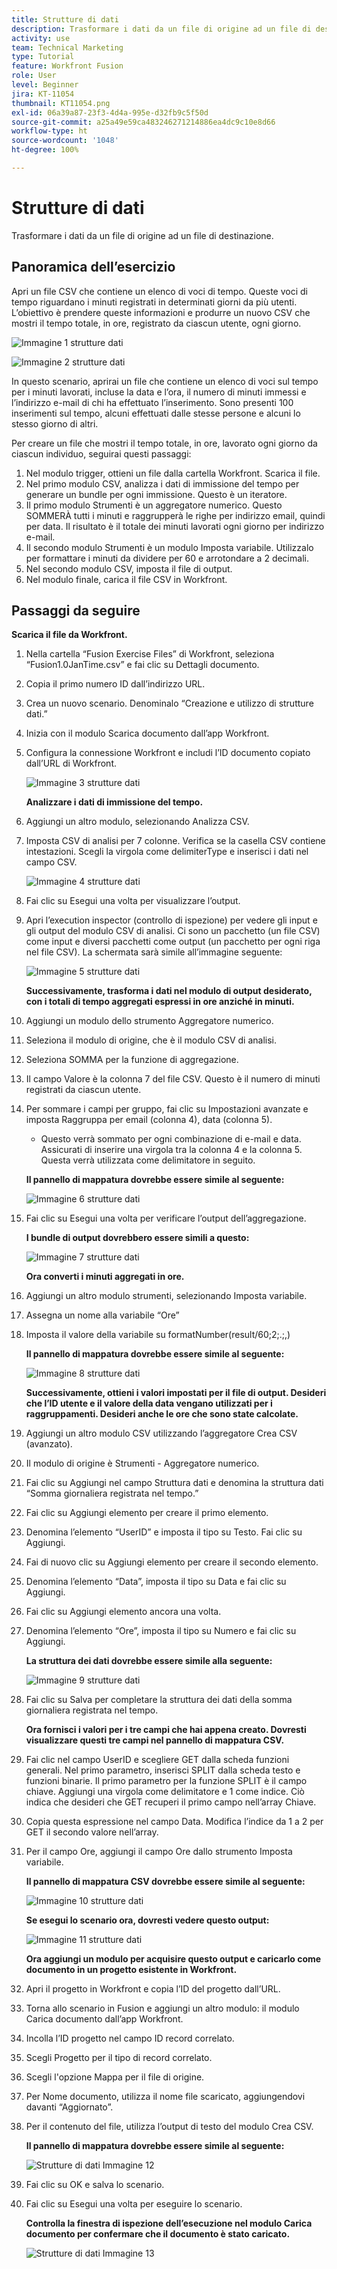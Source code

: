 ```yaml
---
title: Strutture di dati
description: Trasformare i dati da un file di origine ad un file di destinazione. (Deve essere compreso tra 60 e 160 caratteri, ma è di 58 caratteri)
activity: use
team: Technical Marketing
type: Tutorial
feature: Workfront Fusion
role: User
level: Beginner
jira: KT-11054
thumbnail: KT11054.png
exl-id: 06a39a87-23f3-4d4a-995e-d32fb9c5f50d
source-git-commit: a25a49e59ca483246271214886ea4dc9c10e8d66
workflow-type: ht
source-wordcount: '1048'
ht-degree: 100%

---
```


# Strutture di dati

Trasformare i dati da un file di origine ad un file di destinazione.

## Panoramica dell’esercizio

Apri un file CSV che contiene un elenco di voci di tempo. Queste voci di tempo riguardano i minuti registrati in determinati giorni da più utenti. L’obiettivo è prendere queste informazioni e produrre un nuovo CSV che mostri il tempo totale, in ore, registrato da ciascun utente, ogni giorno.

![Immagine 1 strutture dati](../12-exercises/assets/data-structures-walkthrough-1.png)

![Immagine 2 strutture dati](../12-exercises/assets/data-structures-walkthrough-2.png)


In questo scenario, aprirai un file che contiene un elenco di voci sul tempo per i minuti lavorati, incluse la data e l’ora, il numero di minuti immessi e l’indirizzo e-mail di chi ha effettuato l’inserimento. Sono presenti 100 inserimenti sul tempo, alcuni effettuati dalle stesse persone e alcuni lo stesso giorno di altri.

Per creare un file che mostri il tempo totale, in ore, lavorato ogni giorno da ciascun individuo, seguirai questi passaggi:

1. Nel modulo trigger, ottieni un file dalla cartella Workfront. Scarica il file.
1. Nel primo modulo CSV, analizza i dati di immissione del tempo per generare un bundle per ogni immissione. Questo è un iteratore.
1. Il primo modulo Strumenti è un aggregatore numerico. Questo SOMMERÀ tutti i minuti e raggrupperà le righe per indirizzo email, quindi per data. Il risultato è il totale dei minuti lavorati ogni giorno per indirizzo e-mail.
1. Il secondo modulo Strumenti è un modulo Imposta variabile. Utilizzalo per formattare i minuti da dividere per 60 e arrotondare a 2 decimali.
1. Nel secondo modulo CSV, imposta il file di output.
1. Nel modulo finale, carica il file CSV in Workfront.

## Passaggi da seguire

**Scarica il file da Workfront.**

1. Nella cartella “Fusion Exercise Files” di Workfront, seleziona “Fusion1.0JanTime.csv” e fai clic su Dettagli documento.
1. Copia il primo numero ID dall’indirizzo URL.
1. Crea un nuovo scenario. Denominalo “Creazione e utilizzo di strutture dati.”
1. Inizia con il modulo Scarica documento dall’app Workfront.
1. Configura la connessione Workfront e includi l’ID documento copiato dall’URL di Workfront.

   ![Immagine 3 strutture dati](../12-exercises/assets/data-structures-walkthrough-3.png)

   **Analizzare i dati di immissione del tempo.**

1. Aggiungi un altro modulo, selezionando Analizza CSV.
1. Imposta CSV di analisi per 7 colonne. Verifica se la casella CSV contiene intestazioni. Scegli la virgola come delimiterType e inserisci i dati nel campo CSV.

   ![Immagine 4 strutture dati](../12-exercises/assets/data-structures-walkthrough-4.png)

1. Fai clic su Esegui una volta per visualizzare l’output.
1. Apri l’execution inspector (controllo di ispezione) per vedere gli input e gli output del modulo CSV di analisi. Ci sono un pacchetto (un file CSV) come input e diversi pacchetti come output (un pacchetto per ogni riga nel file CSV). La schermata sarà simile all’immagine seguente:

   ![Immagine 5 strutture dati](../12-exercises/assets/data-structures-walkthrough-5.png)

   **Successivamente, trasforma i dati nel modulo di output desiderato, con i totali di tempo aggregati espressi in ore anziché in minuti.**

1. Aggiungi un modulo dello strumento Aggregatore numerico.
1. Seleziona il modulo di origine, che è il modulo CSV di analisi.
1. Seleziona SOMMA per la funzione di aggregazione.
1. Il campo Valore è la colonna 7 del file CSV. Questo è il numero di minuti registrati da ciascun utente.
1. Per sommare i campi per gruppo, fai clic su Impostazioni avanzate e imposta Raggruppa per email (colonna 4), data (colonna 5).

   + Questo verrà sommato per ogni combinazione di e-mail e data. Assicurati di inserire una virgola tra la colonna 4 e la colonna 5. Questa verrà utilizzata come delimitatore in seguito.

   **Il pannello di mappatura dovrebbe essere simile al seguente:**

   ![Immagine 6 strutture dati](../12-exercises/assets/data-structures-walkthrough-6.png)

1. Fai clic su Esegui una volta per verificare l’output dell’aggregazione.

   **I bundle di output dovrebbero essere simili a questo:**

   ![Immagine 7 strutture dati](../12-exercises/assets/data-structures-walkthrough-7.png)

   **Ora converti i minuti aggregati in ore.**

1. Aggiungi un altro modulo strumenti, selezionando Imposta variabile.
1. Assegna un nome alla variabile “Ore”
1. Imposta il valore della variabile su formatNumber(result/60;2;.;,)

   **Il pannello di mappatura dovrebbe essere simile al seguente:**

   ![Immagine 8 strutture dati](../12-exercises/assets/data-structures-walkthrough-8.png)

   **Successivamente, ottieni i valori impostati per il file di output. Desideri che l’ID utente e il valore della data vengano utilizzati per i raggruppamenti. Desideri anche le ore che sono state calcolate.**

1. Aggiungi un altro modulo CSV utilizzando l’aggregatore Crea CSV (avanzato).
1. Il modulo di origine è Strumenti - Aggregatore numerico.
1. Fai clic su Aggiungi nel campo Struttura dati e denomina la struttura dati “Somma giornaliera registrata nel tempo.”
1. Fai clic su Aggiungi elemento per creare il primo elemento.
1. Denomina l’elemento “UserID” e imposta il tipo su Testo. Fai clic su Aggiungi.
1. Fai di nuovo clic su Aggiungi elemento per creare il secondo elemento.
1. Denomina l’elemento “Data”, imposta il tipo su Data e fai clic su Aggiungi.
1. Fai clic su Aggiungi elemento ancora una volta.
1. Denomina l’elemento “Ore”, imposta il tipo su Numero e fai clic su Aggiungi.

   **La struttura dei dati dovrebbe essere simile alla seguente:**

   ![Immagine 9 strutture dati](../12-exercises/assets/data-structures-walkthrough-9.png)

1. Fai clic su Salva per completare la struttura dei dati della somma giornaliera registrata nel tempo.

   **Ora fornisci i valori per i tre campi che hai appena creato. Dovresti visualizzare questi tre campi nel pannello di mappatura CSV.**

1. Fai clic nel campo UserID e scegliere GET dalla scheda funzioni generali. Nel primo parametro, inserisci SPLIT dalla scheda testo e funzioni binarie. Il primo parametro per la funzione SPLIT è il campo chiave. Aggiungi una virgola come delimitatore e 1 come indice. Ciò indica che desideri che GET recuperi il primo campo nell’array Chiave.
1. Copia questa espressione nel campo Data. Modifica l’indice da 1 a 2 per GET il secondo valore nell’array.
1. Per il campo Ore, aggiungi il campo Ore dallo strumento Imposta variabile.

   **Il pannello di mappatura CSV dovrebbe essere simile al seguente:**

   ![Immagine 10 strutture dati](../12-exercises/assets/data-structures-walkthrough-10.png)

   **Se esegui lo scenario ora, dovresti vedere questo output:**

   ![Immagine 11 strutture dati](../12-exercises/assets/data-structures-walkthrough-11.png)

   **Ora aggiungi un modulo per acquisire questo output e caricarlo come documento in un progetto esistente in Workfront.**

1. Apri il progetto in Workfront e copia l’ID del progetto dall’URL.
1. Torna allo scenario in Fusion e aggiungi un altro modulo: il modulo Carica documento dall’app Workfront.
1. Incolla l’ID progetto nel campo ID record correlato.
1. Scegli Progetto per il tipo di record correlato.
1. Scegli l&#39;opzione Mappa per il file di origine.
1. Per Nome documento, utilizza il nome file scaricato, aggiungendovi davanti “Aggiornato”.
1. Per il contenuto del file, utilizza l’output di testo del modulo Crea CSV.

   **Il pannello di mappatura dovrebbe essere simile al seguente:**

   ![Strutture di dati Immagine 12](../12-exercises/assets/data-structures-walkthrough-12.png)

1. Fai clic su OK e salva lo scenario.
1. Fai clic su Esegui una volta per eseguire lo scenario.

   **Controlla la finestra di ispezione dell’esecuzione nel modulo Carica documento per confermare che il documento è stato caricato.**

   ![Strutture di dati Immagine 13](../12-exercises/assets/data-structures-walkthrough-13.png)
